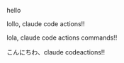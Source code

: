 hello

lollo, claude code actions!!

lola, claude code actions commands!!

こんにちわ、claude codeactions!!

